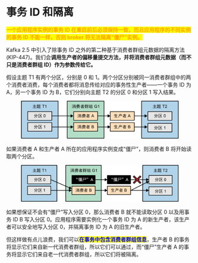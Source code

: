 # 事务 ID 和隔离

<mark style="color:orange;">**一个应用程序实例的事务 ID 在重启前后必须保持一致，而且应用程序的不同实例的事务 ID 不能一样，否则 broker 将无法隔离“僵尸”实例。**</mark>

Kafka 2.5 中引入了除事务 ID 之外的第二种基于消费者群组元数据的隔离方法(KIP-447)。我们会**调用生产者的偏移量提交方法，并将消费者群组元数据（而不只是消费者群组 ID）作为参数传给它。**

假设主题 T1 有两个分区，分别是 0 和 1。两个分区分别被同一消费者群组中的两个消费者消费，每个消费者都将消息传给对应的事务性生产者——一个事务 ID 为 A，另一个事务 ID 为 B，它们分别向主题 T2 的分区 0 和分区 1 写入结果。

<figure><img src="../../../.gitbook/assets/事务性消息处理器.jpg" alt=""><figcaption></figcaption></figure>

如果消费者 A 和生产者 A 所在的应用程序实例变成“僵尸”，则消费者 B 将开始读取两个分区。

<figure><img src="../../../.gitbook/assets/发生再均衡之后的事务性消息处理器.jpg" alt=""><figcaption></figcaption></figure>

如果想保证不会有“僵尸”写入分区 0，那么消费者 B 就不能读取分区 0 以及用事务 ID B 写入分区 0。应用程序需要实例化一个事务 ID 为 A 的新生产者，该生产者可以安全地写入分区 0，并隔离事务 ID 为 A 的旧生产者。

但这样做有点儿浪费，我们可以<mark style="color:blue;">**在事务中包含消费者群组信息**</mark>，生产者 B 的事务将显示它们来自新一代消费者群组，所以它们可以通过，而“僵尸”生产者 A 的事务将显示它们来自老一代消费者群组，所以它们将被隔离。
